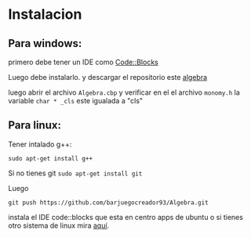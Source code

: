 
# Instalacion

## Para windows: 
primero debe tener un IDE como [Code::Blocks](http://sourceforge.net/projects/codeblocks/files/Binaries/13.12/Windows/codeblocks-13.12mingw-setup.exe/download)

Luego debe instalarlo. y descargar el repositorio este [algebra](https://github.com/barjuegocreador93/Algebra/archive/master.zip)

luego abrir el archivo `Algebra.cbp` y verificar en el el archivo `monomy.h` la variable `char * _cls` este igualada a "cls"


## Para linux:

Tener intalado g++:

`sudo apt-get install g++`

Si no tienes git
`sudo apt-get install git`

Luego

`git push https://github.com/barjuegocreador93/Algebra.git `

instala el IDE code::blocks que esta en centro apps de ubuntu 
o si tienes otro sistema de linux mira [aquí](http://www.codeblocks.org/downloads/26).



